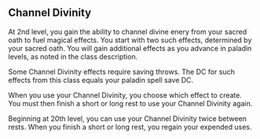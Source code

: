 ## Channel Divinity
At 2nd level, you gain the ability to channel divine enery from your sacred oath to fuel magical effects.
You start with two such effects, determined by your sacred oath.
You will gain additional effects as you advance in paladin levels, as noted in the class description.

Some Channel Divinity effects require saving throws.
The DC for such effects from this class equals your paladin spell save DC.

When you use your Channel Divinity, you choose which effect to create.
You must then finish a short or long rest to use your Channel Divinity again.

Beginning at 20th level, you can use your Channel Divinity twice between rests.
When you finish a short or long rest, you regain your expended uses.

<!--

-<< CHANGES >>-
- moved subclass channel divinity up one levels
- added 'malevolent action' to turn undead rather than being damaged.

-<< TODO >>-
- compare wording to PHB - get it close to verbatim

-<< COMMENTARY >>-
- moving things around was very difficult to make it consistant with paladin.
- cleric gains this same channel divinity option.

-->
